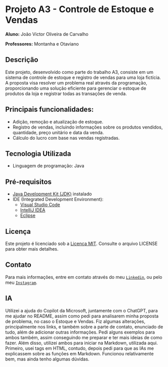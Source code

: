 # Projeto A3 - Controle de Estoque e Vendas

**Aluno:** João Victor Oliveira de Carvalho

**Professores:** Montanha e Otaviano

## Descrição

Este projeto, desenvolvido como parte do trabalho A3, consiste em um sistema de controle de estoque e registro de vendas para uma loja fictícia. A proposta visa resolver um problema real através da programação, proporcionando uma solução eficiente para gerenciar o estoque de produtos da loja e registrar todas as transações de venda.

## Principais funcionalidades:

- Adição, remoção e atualização de estoque.
- Registro de vendas, incluindo informações sobre os produtos vendidos, quantidade, preço unitário e data da venda.
- Cálculo do lucro com base nas vendas registradas.

## Tecnologia Utilizada

- Linguagem de programação: Java

## Pré-requisitos

- [Java Development Kit (JDK)](https://www.oracle.com/java/technologies/downloads/) instalado
- IDE (Integrated Development Environment):
  - [Visual Studio Code](https://code.visualstudio.com/download)
  - [IntelliJ IDEA](https://www.jetbrains.com/pt-br/idea/nextversion/)
  - [Eclipse](https://www.eclipse.org/downloads/packages/installer)

## Licença

Este projeto é licenciado sob a [Licença MIT](https://opensource.org/licenses/MIT). Consulte o arquivo LICENSE para obter mais detalhes.

## Contato

Para mais informações, entre em contato através do meu [`Linkedin`](https://www.linkedin.com/in/joaokrv), ou pelo meu [`Instagram`](https://www.instagram.com/joaokrv).

## IA

Utilizei a ajuda do Copilot da Microsoft, juntamente com o ChatGPT, para me ajudar no README, assim como pedi para analisarem minha proposta de problema, no caso o Estoque e Vendas. Fiz algumas alterações, principalmente nos links, e também sobre a parte de contato, enunciado de tudo, além de adicionar outras informações. Pedi alguns exemplos para ambos também, assim conseguindo me preparar e ter mais ideias de como fazer. Além disso, utilizei ambos para iniciar na Markdown, utilizada aqui. Primeiro, usei tags em HTML, contudo, depois pedi para que as IAs me explicassem sobre as funções em Markdown. Funcionou relativamente bem, mas ainda tenho algumas dúvidas.
